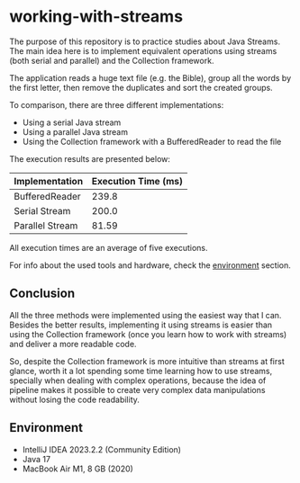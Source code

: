 # working-with-streams

The purpose of this repository is to practice studies about Java Streams. The main idea here is to implement equivalent operations using streams (both serial and parallel) and the Collection framework.

The application reads a huge text file (e.g. the Bible), group all the words by the first letter, then remove the duplicates and sort the created groups.

To comparison, there are three different implementations:

 - Using a serial Java stream
 - Using a parallel Java stream
 - Using the Collection framework with a BufferedReader to read the file

The execution results are presented below:

| Implementation  | Execution Time (ms) |
|-----------------|---------------------|
| BufferedReader  | 239.8               |
| Serial Stream   | 200.0               |
| Parallel Stream | 81.59               |

All execution times are an average of five executions.

For info about the used tools and hardware, check the [environment](#environment) section.

## Conclusion

All the three methods were implemented using the easiest way that I can. Besides the better results, implementing it using streams is easier than using the Collection framework (once you learn how to work with streams) and deliver a more readable code.

So, despite the Collection framework is more intuitive than streams at first glance, worth it a lot spending some time learning how to use streams, specially when dealing with complex operations, because the idea of pipeline makes it possible to create very complex data manipulations without losing the code readability. 

## Environment

- IntelliJ IDEA 2023.2.2 (Community Edition)
- Java 17
- MacBook Air M1, 8 GB (2020)  

